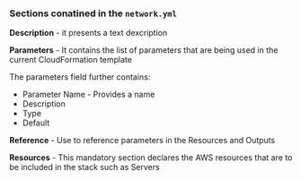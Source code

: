 ### Sections conatined in the ```network.yml```

**Description** - it presents a text dexcription

**Parameters** - It contains the list of parameters that are being used in the current CloudFormation template

The parameters field further contains:

- Parameter Name - Provides a name 
- Description
- Type
- Default

**Reference** - Use to reference parameters in the Resources and Outputs

**Resources** - This mandatory section declares the AWS resources that are to be included in the stack such as Servers

